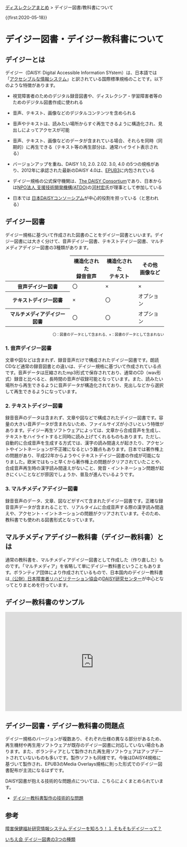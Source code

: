 <p class="breadcrumbs"><a href="../index.md">ディスレクシアまとめ</a> > デイジー図書/教科書について

{{first:2020-05-18}}

# デイジー図書・デイジー教科書について
## デイジーとは
デイジー（DAISY: Digital Accessible Information SYstem）は、日本語では「[アクセシブルな情報システム](https://ja.wikipedia.org/?curid=2218853)」と訳されている国際標準規格のことです。以下のような特徴があります。
- 視覚障害者のためのデジタル録音図書や、ディスレクシア・学習障害者等のためのデジタル図書作成に使われる

- 音声、テキスト、画像などのデジタルコンテンツを含められる

- 音声やテキストは、読みたい場所からすぐ再生できるように構造化され、見出しによってアクセスが可能

- 音声、テキスト、画像などのデータが含まれている場合、それらを同時（同期的）に再生できる（テキスト等の再生部分は、通常ハイライト表示される）

- バージョンアップを重ね、DAISY 1.0, 2.0. 2.02. 3.0, 4.0 の5つの規格があり、2012年に承認された最新のDAISY 4.0は、[EPUB3](https://ja.wikipedia.org/wiki/EPUB#3.0)に内包されている

- デイジー規格の公式保守機関は、[The DAISY Consortium](https://daisy.org/)であり、日本からは[NPO法人 支援技術開発機構(ATDO)](https://atdo.website/)の[河村宏](https://jp.linkedin.com/in/hiroshi-kawamura-b7665813)氏が理事として参加している

- 日本では [日本DAISYコンソーシアム](https://www.normanet.ne.jp/~jdc/index.html)が中心的役割を担っている（と思われる）

## デイジー図書
デイジー規格に基づいて作成された図書のことをデイジー図書といいます。デイジー図書には大きく分けて、音声デイジー図書、テキストデイジー図書、マルチメディアデイジー図書の3種類があります。
<div class="resp-table">
    <table>
        <thead>
            <tr>
                <td></td>
                <th>構造化された<br>録音音声</th>
                <th>構造化された<br>テキスト</th>
                <th>その他<br>画像など</th>
            </tr>
        </thead>
        <tr>
            <th>音声デイジー図書</td>
            <td>〇</td>
            <td>×</td>
            <td>×</td>
        </tr>
        <tr>
            <th>テキストデイジー図書</td>
            <td>×</td>
            <td>〇</td>
            <td>オプション</td>
        </tr>
        <tr>
            <th>マルチメディアデイジー図書</td>
            <td>〇</td>
            <td>〇</td>
            <td>オプション</td>
        </tr>
    </table>
<p style="text-align:right;font-size:0.8em;">〇：図書のデータとして含まれる、×：図書のデータとして含まれない</p>
</div>


### 1. 音声デイジー図書
文章や図などは含まれず、録音音声だけで構成されたデイジー図書です。朗読CDなど通常の録音図書との違いは、デイジー規格に基づいて作成されている点です。音声データは圧縮されたmp3形式で保存されており、通常のCD（wav形式）録音と比べると、長時間の音声が収録可能となっています。また、読みたい場所から再生できるように音声データが構造化されており、見出しなどから選択して再生できるようになっています。
### 2. テキストデイジー図書
録音音声のデータは含まれず、文章や図などで構成されたデイジー図書です。容量の大きい音声データが含まれないため、ファイルサイズが小さいという特徴があります。デイジー再生ソフトウェアによっては、文章から合成音声を生成し、テキストをハイライトすると同時に読み上げてくれるものもあります。ただし、自動的に合成音声を生成する方式では、漢字の読み間違えが起きたり、アクセントやイントネーションが不正確になるという難点もあります。日本では著作権上の問題があり、平成22年からようやくテキストデイジー図書の作成が可能になりました。欧米ではもっと早くから著作権上の問題がクリアされていたことや、合成音声再生時の漢字読み間違えがないこと、発音・イントネーション問題が起きにくいことなどが原因でしょうか、普及が進んでいるようです。
### 3. マルチメディアデイジー図書
録音音声のデータ、文章、図などがすべて含まれたデイジー図書です。正確な録音音声データが含まれることで、リアルタイムに合成音声する際の漢字読み間違えや、アクセント・イントネーションの問題がクリアされています。そのため、教科書でも使われる図書形式となっています。

## マルチメディアデイジー教科書（デイジー教科書）とは
通常の教科書を、マルチメディアデイジー図書として作成した（作り直した）ものです。「マルチメディア」を省略して単にデイジー教科書ということもあります。ボランティア団体により作成されているもので、日本国内のデイジー教科書は[（公財）日本障害者リハビリテーション協会](https://www.jsrpd.jp/)の[DAISY研究センター](https://www.dinf.ne.jp/doc/daisy/index.html)が中心となってとりまとめを行っています。

## デイジー教科書のサンプル
<iframe width="560" height="315" src="https://www.youtube.com/embed/c4zqmWJm3Zk" frameborder="0" allow="accelerometer; autoplay; encrypted-media; gyroscope; picture-in-picture" allowfullscreen></iframe>

## デイジー図書・デイジー教科書の問題点
デイジー規格のバージョンが複数あり、それぞれ仕様の異なる部分があるため、再生機材や再生用ソフトウェアが既存のデイジー図書に対応していない場合もあります。また、ボランティアとして製作された再生用ソフトウェアはアップデートされていないものも多いです。製作ソフトも同様です。今後はDAISY4規格に基づいて製作され、EPUB3のMedia Overlays規格に則った形式でのデイジー図書配布が主流になるはずです。

DAISY図書が抱える技術的な問題点については、こちらによくまとめられています。
- [デイジー教科書製作の技術的な問題](https://www.dinf.ne.jp/doc/daisy/activities/daisykanren/daisytext_problem.html)

## 参考
[障害保健福祉研究情報システム デイジーを知ろう！１ そもそもデイジーって？](https://www.dinf.ne.jp/doc/japanese/access/daisy/daisy1_norma1601.html)

[いちえ会 デイジー図書の3つの種類](https://www.ichiekai.net/d-studio/archives/171)

